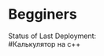 # Begginers

Status of Last Deployment:<br>
<img scr="https://github.com/itshniki121/Begginers/workflows/CMake/badge.cvg?branch=main"><br>
#Калькулятор на с++
